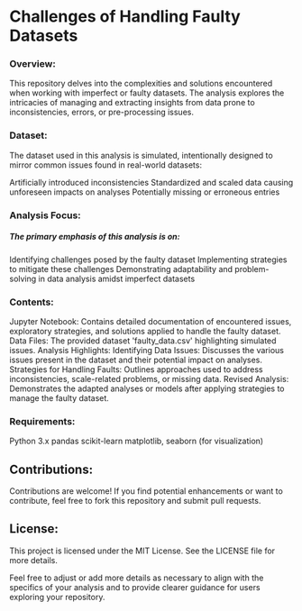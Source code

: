 # Challenges of Handling Faulty Datasets
### Overview:
This repository delves into the complexities and solutions encountered when working with imperfect or faulty datasets. The analysis explores the intricacies of managing and extracting insights from data prone to inconsistencies, errors, or pre-processing issues.

### Dataset:
The dataset used in this analysis is simulated, intentionally designed to mirror common issues found in real-world datasets:

Artificially introduced inconsistencies
Standardized and scaled data causing unforeseen impacts on analyses
Potentially missing or erroneous entries
### Analysis Focus:
##### The primary emphasis of this analysis is on:

Identifying challenges posed by the faulty dataset
Implementing strategies to mitigate these challenges
Demonstrating adaptability and problem-solving in data analysis amidst imperfect datasets

### Contents:
Jupyter Notebook: Contains detailed documentation of encountered issues, exploratory strategies, and solutions applied to handle the faulty dataset.
Data Files: The provided dataset 'faulty_data.csv' highlighting simulated issues.
Analysis Highlights:
Identifying Data Issues: Discusses the various issues present in the dataset and their potential impact on analyses.
Strategies for Handling Faults: Outlines approaches used to address inconsistencies, scale-related problems, or missing data.
Revised Analysis: Demonstrates the adapted analyses or models after applying strategies to manage the faulty dataset.

### Requirements:
Python 3.x
pandas
scikit-learn
matplotlib, seaborn (for visualization)

## Contributions:
Contributions are welcome! If you find potential enhancements or want to contribute, feel free to fork this repository and submit pull requests.

## License:
This project is licensed under the MIT License. See the LICENSE file for more details.

Feel free to adjust or add more details as necessary to align with the specifics of your analysis and to provide clearer guidance for users exploring your repository.





